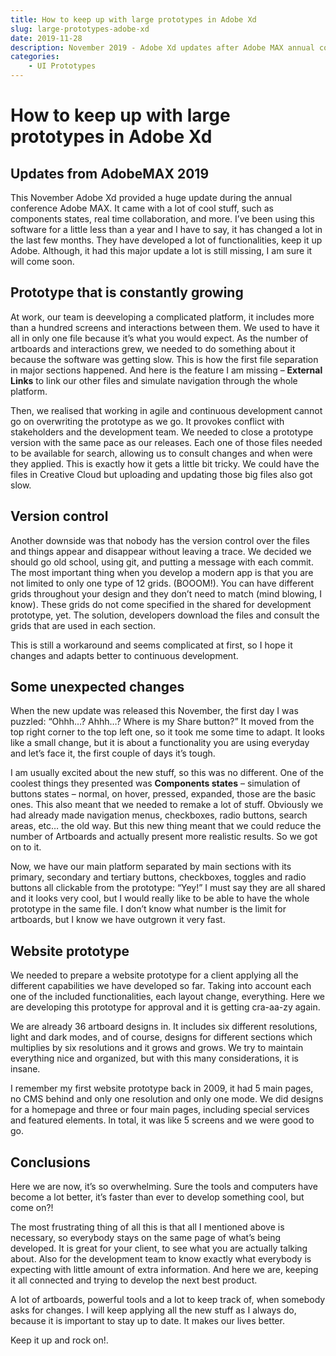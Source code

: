```yaml
---
title: How to keep up with large prototypes in Adobe Xd
slug: large-prototypes-adobe-xd
date: 2019-11-28
description: November 2019 - Adobe Xd updates after Adobe MAX annual conference.
categories: 
    - UI Prototypes
---
```


# How to keep up with large prototypes in Adobe Xd

## Updates from AdobeMAX 2019

This November Adobe Xd provided a huge update during the annual conference Adobe MAX. It came with a lot of cool stuff, such as components states, real time collaboration, and more. I’ve been using this software for a little less than a year and I have to say, it has changed a lot in the last few months. They have developed a lot of functionalities, keep it up Adobe. Although, it had this major update a lot is still missing, I am sure it will come soon.

<!-- more -->

## Prototype that is constantly growing

At work, our team is deeveloping a complicated platform, it includes more than a hundred screens and interactions between them. We used to have it all in only one file because it’s what you would expect. As the number of artboards and interactions grew, we needed to do something about it because the software was getting slow. This is how the first file separation in major sections happened. And here is the feature I am missing – **External Links** to link our other files and simulate navigation through the whole platform.

Then, we realised that working in agile and continuous development cannot go on overwriting the prototype as we go. It provokes conflict with stakeholders and the development team. We needed to close a prototype version with the same pace as our releases. Each one of those files needed to be available for search, allowing us to consult changes and when were they applied. This is exactly how it gets a little bit tricky. We could have the files in Creative Cloud but uploading and updating those big files also got slow.

## Version control

Another downside was that nobody has the version control over the files and things appear and disappear without leaving a trace. We decided we should go old school, using git, and putting a message with each commit. The most important thing when you develop a modern app is that you are not limited to only one type of 12 grids. (BOOOM!). You can have different grids throughout your design and they don’t need to match (mind blowing, I know). These grids do not come specified in the shared for development prototype, yet. The solution, developers download the files and consult the grids that are used in each section.

This is still a workaround and seems complicated at first, so I hope it changes and adapts better to continuous development.

## Some unexpected changes

When the new update was released this November, the first day I was puzzled: “Ohhh…? Ahhh…? Where is my Share button?” It moved from the top right corner to the top left one, so it took me some time to adapt. It looks like a small change, but it is about a functionality you are using everyday and let’s face it, the first couple of days it’s tough.

I am usually excited about the new stuff, so this was no different. One of the coolest things they presented was **Components states** – simulation of buttons states – normal, on hover, pressed, expanded, those are the basic ones. This also meant that we needed to remake a lot of stuff. Obviously we had already made navigation menus, checkboxes, radio buttons, search areas, etc… the old way. But this new thing meant that we could reduce the number of Artboards and actually present more realistic results. So we got on to it.

Now, we have our main platform separated by main sections with its primary, secondary and tertiary buttons, checkboxes, toggles and radio buttons all clickable from the prototype: “Yey!” I must say they are all shared and it looks very cool, but I would really like to be able to have the whole prototype in the same file. I don’t know what number is the limit for artboards, but I know we have outgrown it very fast.

## Website prototype

We needed to prepare a website prototype for a client applying all the different capabilities we have developed so far. Taking into account each one of the included functionalities, each layout change, everything. Here we are developing this prototype for approval and it is getting cra-aa-zy again.

We are already 36 artboard designs in. It includes six different resolutions, light and dark modes, and of course, designs for different sections which multiplies by six resolutions and it grows and grows. We try to maintain everything nice and organized, but with this many considerations, it is insane.

I remember my first website prototype back in 2009, it had 5 main pages, no CMS behind and only one resolution and only one mode. We did designs for a homepage and three or four main pages, including special services and featured elements. In total, it was like 5 screens and we were good to go.

## Conclusions

Here we are now, it’s so overwhelming. Sure the tools and computers have become a lot better, it’s faster than ever to develop something cool, but come on?!

The most frustrating thing of all this is that all I mentioned above is necessary, so everybody stays on the same page of what’s being developed. It is great for your client, to see what you are actually talking about. Also for the development team to know exactly what everybody is expecting with little amount of extra information. And here we are, keeping it all connected and trying to develop the next best product. 

A lot of artboards, powerful tools and a lot to keep track of, when somebody asks for changes. I will keep applying all the new stuff as I always do, because it is important to stay up to date. It makes our lives better.

Keep it up and rock on!.


